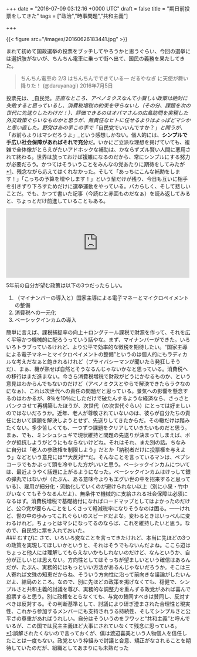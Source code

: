 
+++
date = "2016-07-09 03:12:16 +0000 UTC"
draft = false
title = "期日前投票をしてきた"
tags = ["政治","時事問題","共和主義"]

+++


{{< figure src="/images/20160626183441.jpg"  >}}

まれて初めて国政選挙の投票をブッチしてやろうかと思うぐらい、今回の選挙には選択肢がないが、ちんちん電車に乗って街へ出て、国民の義務を果たしてきた。

>ちんちん電車の 2/3 はちんちんでできている— だるやなぎ に天使が舞い降りた！ (@daruyanagi) 2016年7月5日<script async="" src="https://platform.twitter.com/widgets.js" charset="utf-8"></script>

投票先は、_自民党。_正直なところ、アベノミクスなんて小賢しい政策は絶対に失敗すると思っているし、消費税増税の約束を守らないし（その分、課題を次の世代に先送りしたわけだ！）、評価できるのはオバマさんの広島訪問を実現した外交政策ぐらいなものかと思うが、無責任なヒトに任せるよりはよっぽどマシかと思い直した。野党はあの手この手で_「自民党でいいんですか？」_と問うが、_「お前らよりはマシだろうよ」_という感想しかない。個人的には、**シンプルで手広い社会保障があればそれで充分**だ。いかにご立派な理想を掲げていても、複雑で全体像がとらえがたいアドホックな補助は、かならずズル賢い人間に悪用されて終わる。世界は放っておけば複雑になるのだから、常にシンプルにする努力が必要だろう。かつてはそういうことをみんなの党あたりに期待をしてみたが<a href="#f-0109c61e" name="fn-0109c61e" title="誤解されたくないので言っておくが、僕は渡辺喜美という人物個人を信任したことは一度もない。政党という枠組みで討議と合意、矯正がなされることを期待していたのだが、組織としてあまりにも未熟だった">*1</a>、残念ながら応えてはくれなかった。そして「あっちにこんな補助をします！」「こっちの予算を増やします！」という輩だけが残り、今日も互いに相手を引きずり下ろすためだけに選挙運動をやっている。バカらしく、そして悲しいことだ。でも、かつて書いた記事（今読むと赤面ものだなぁ）を読み返してみると、ちょっとだけ前進していることもある。<iframe src="https://hatenablog-parts.com/embed?url=https%3A%2F%2Fblog.daruyanagi.jp%2Fentry%2F2011%2F12%2F07%2F223515" title="あなたの望む政策を3つだけ挙げてください - だるろぐ" class="embed-card embed-blogcard" scrolling="no" frameborder="0" style="display: block; width: 100%; height: 190px; max-width: 500px; margin: 10px 0px;"></iframe>5年前の自分が望む政策は以下の3つだったらしい。

<ol>
<li>（マイナンバーの導入と）国家主導による電子マネーとマイクロペイメントの整備</li>
<li>消費税への一元化</li>
<li>ベーシックインカムの導入</li>
</ol>簡単に言えば、課税捕捉率の向上＋ロングテール課税で財源を作って、それを広く平等かつ機械的に配ろうっていう話やな。まず、マイナンバーができた。いろいろトラブっているけれど、より公平で効率的な徴税を期待したい。“国家主導による電子マネーとマイクロペイメントの整備”というのは個人的にもラディカルな考えだなぁと飽きれるけれど（プライバシーマンが聞いたら発狂しそうだ）、まぁ、機が熟せば自然とそうなるんじゃないかなと思っている。消費税への移行はまだ進まない。今さら消費税増税で財政がどうにかなるものか、という意見はわからんでもないのだけど（アベノミクスとやらで解決できたらラクなのになぁ）、これは次世代への責任の問題だと思っている。景気への影響を懸念するのはわかるが、8％を10％にしただけで破たんするような経済なら、さっさとパンクさせて再構築したほうが、次世代（の次世代ぐらい）にとっては好ましいのではないだろうか。近年、老人が尊敬されていないのは、彼らが自分たちの責任において課題を解決しようとせず、先送りしてきたからだ。その轍だけは踏みたくない。多少苦しくても、一つずつ課題をクリアしていきたいものだと思う。まぁ、でも、ミンシュシュギで現状維持と問題の先送りが決まってしまえば、ボクが抵抗しようがどうにもならないけどね。それはそれ、また別の話。ちなみに自分は「老人の参政権を制限しよう」だとか「納税者だけに投票権を与えよう」などという意見には**大反対**だ。そんなことを言っているマンは、ペプシコーラでもかぶって頭を冷やした方がいいと思う。ベーシックインカムについては、最近ようやく話題に上がるようになった。ベーシックインカムはけっして銀の弾丸ではないが（たぶん、ある意味今よりもエグい世の中を招来すると思っている）、雇用が細分化・流動化していくのが避けられない以上（別に小泉・竹中がいなくてもそうなるんだよ）、無条件で機械的に支給される社会保障は必須になるはず。消費税増税で基礎給付になればロードマップとしてはよかったのだけど、公○党が要らんことをしくさって軽減税率になりそうなのは困る。――けれど、世の中の歩みってこれぐらいのスピードだよな。変わるときはいっぺんに変わるけれど。ちょっとはマシになってるのならば、これを維持したいと思う。なので、自民党に票を入れておいた。

<div class="section">
    ### むすびに
    さて、いろいろ変なことを言ってきたけれど、本当に先ほどの3つの政策を実現してほしいかというと、それはそうでもないんだよね。ここら辺はちょっと他人には理解してもらえないかもしれないのだけど、なんというか、自分が正しいとは思えない。方向性としてはそっちが望ましいという確信はあるんだが、たぶん、実務的にはもっといい方法があるんじゃないだろうか。そこは三人寄れば文殊の知恵だからね、そういう方向性に沿って前向きな議論がしたいんだよ、結局のところ。なので、別に先ほどの政策を掲げなくても、穏健で、シンプルさと共和主義的討議を尊び、実務的な調整力を重んずる政党があれば喜んで投票すると思う。別に政権をとらなくても、与党の賛同すべきは賛同し、反対すべきは反対する。その判断基準として、討議により研ぎ澄まされた合理性と現実性、これから参加するメンバーにも支持されうる持続性、そしてシンプルさと公平さの尊重があればうれしい。自分はそういうのをフワッと“共和主義”と呼んでいるが、この国では民主主義ほど大事にされていなくて残念に思っている。

</div><div class="footnote">
<a href="#fn-0109c61e" name="f-0109c61e" class="footnote-number">*1</a><span class="footnote-delimiter">:</span><span class="footnote-text">誤解されたくないので言っておくが、僕は渡辺喜美という人物個人を信任したことは一度もない。政党という枠組みで討議と合意、矯正がなされることを期待していたのだが、組織としてあまりにも未熟だった</span>
</div>

